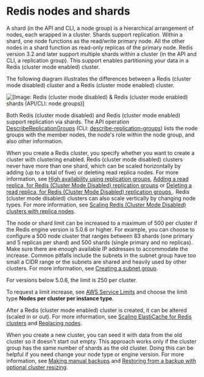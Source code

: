 # Redis nodes and shards<a name="CacheNodes.NodeGroups"></a>

A shard \(in the API and CLI, a node group\) is a hierarchical arrangement of nodes, each wrapped in a cluster\. Shards support replication\. Within a shard, one node functions as the read/write primary node\. All the other nodes in a shard function as read\-only replicas of the primary node\. Redis version 3\.2 and later support multiple shards within a cluster \(in the API and CLI, a replication group\)\. This support enables partitioning your data in a Redis \(cluster mode enabled\) cluster\. 

The following diagram illustrates the differences between a Redis \(cluster mode disabled\) cluster and a Redis \(cluster mode enabled\) cluster\.

![\[Image: Redis (cluster mode disabled) & Redis (cluster mode enabled) shards (API/CLI: node groups)\]](http://docs.aws.amazon.com/AmazonElastiCache/latest/red-ug/images/ElastiCache-NodeGroups.png)

Both Redis \(cluster mode disabled\) and Redis \(cluster mode enabled\) support replication via shards\. The API operation [DescribeReplicationGroups](https://docs.aws.amazon.com/AmazonElastiCache/latest/APIReference/API_DescribeReplicationGroups.html) \(CLI: [describe\-replication\-groups](https://docs.aws.amazon.com/cli/latest/reference/elasticache/describe-replication-groups.html)\) lists the node groups with the member nodes, the node's role within the node group, and also other information\.

When you create a Redis cluster, you specify whether you want to create a cluster with clustering enabled\. Redis \(cluster mode disabled\) clusters never have more than one shard, which can be scaled horizontally by adding \(up to a total of five\) or deleting read replica nodes\. For more information, see [High availability using replication groups](Replication.md), [Adding a read replica, for Redis \(Cluster Mode Disabled\) replication groups](Replication.AddReadReplica.md) or [Deleting a read replica, for Redis \(Cluster Mode Disabled\) replication groups ](Replication.RemoveReadReplica.md)\. Redis \(cluster mode disabled\) clusters can also scale vertically by changing node types\. For more information, see [Scaling Redis \(Cluster Mode Disabled\) clusters with replica nodes](Scaling.RedisReplGrps.md)\.

The node or shard limit can be increased to a maximum of 500 per cluster if the Redis engine version is 5\.0\.6 or higher\. For example, you can choose to configure a 500 node cluster that ranges between 83 shards \(one primary and 5 replicas per shard\) and 500 shards \(single primary and no replicas\)\. Make sure there are enough available IP addresses to accommodate the increase\. Common pitfalls include the subnets in the subnet group have too small a CIDR range or the subnets are shared and heavily used by other clusters\. For more information, see [Creating a subnet group](SubnetGroups.Creating.md)\.

 For versions below 5\.0\.6, the limit is 250 per cluster\.

To request a limit increase, see [AWS Service Limits](https://docs.aws.amazon.com/general/latest/gr/aws_service_limits.html) and choose the limit type **Nodes per cluster per instance type**\. 

After a Redis \(cluster mode enabled\) cluster is created, it can be altered \(scaled in or out\)\. For more information, see [Scaling ElastiCache for Redis clusters](Scaling.md) and [Replacing nodes](CacheNodes.NodeReplacement.md)\. 

When you create a new cluster, you can seed it with data from the old cluster so it doesn't start out empty\. This approach works only if the cluster group has the same number of shards as the old cluster\. Doing this can be helpful if you need change your node type or engine version\. For more information, see [Making manual backups](backups-manual.md) and [Restoring from a backup with optional cluster resizing](backups-restoring.md)\.